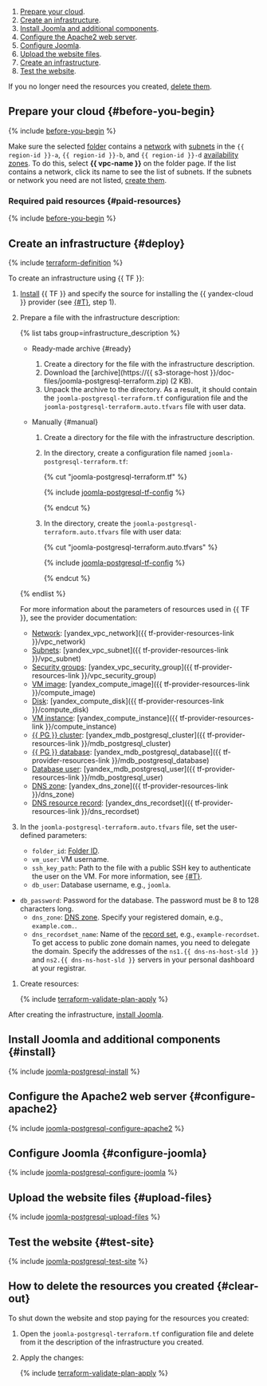 1. [Prepare your cloud](#before-you-begin).
1. [Create an infrastructure](#deploy).
1. [Install Joomla and additional components](#install).
1. [Configure the Apache2 web server](#configure-apache2).
1. [Configure Joomla](#configure-joomla).
1. [Upload the website files](#upload-files).
1. [Create an infrastructure](#deploy).
1. [Test the website](#test-site).

If you no longer need the resources you created, [delete them](#clear-out).

## Prepare your cloud {#before-you-begin}

{% include [before-you-begin](../_tutorials_includes/before-you-begin.md) %}

Make sure the selected [folder](../../resource-manager/concepts/resources-hierarchy.md#folder) contains a [network](../../vpc/concepts/network.md#network) with [subnets](../../vpc/concepts/network.md#subnet) in the `{{ region-id }}-a`, `{{ region-id }}-b`, and `{{ region-id }}-d` [availability zones](../../overview/concepts/geo-scope.md). To do this, select **{{ vpc-name }}** on the folder page. If the list contains a network, click its name to see the list of subnets. If the subnets or network you need are not listed, [create them](../../vpc/quickstart.md).

### Required paid resources {#paid-resources}

{% include [before-you-begin](../_tutorials_includes/joomla-postgresql-paid-resources.md) %}

## Create an infrastructure {#deploy}

{% include [terraform-definition](../../_tutorials/_tutorials_includes/terraform-definition.md) %}

To create an infrastructure using {{ TF }}:
1. [Install](../../tutorials/infrastructure-management/terraform-quickstart.md#install-terraform) {{ TF }} and specify the source for installing the {{ yandex-cloud }} provider (see [{#T}](../../tutorials/infrastructure-management/terraform-quickstart.md#configure-provider), step 1).
1. Prepare a file with the infrastructure description:

   {% list tabs group=infrastructure_description %}

   - Ready-made archive {#ready}

      1. Create a directory for the file with the infrastructure description.
      1. Download the [archive](https://{{ s3-storage-host }}/doc-files/joomla-postgresql-terraform.zip) (2 KB).
      1. Unpack the archive to the directory. As a result, it should contain the `joomla-postgresql-terraform.tf` configuration file and the `joomla-postgresql-terraform.auto.tfvars` file with user data.

   - Manually {#manual}

      1. Create a directory for the file with the infrastructure description.
      1. In the directory, create a configuration file named `joomla-postgresql-terraform.tf`:

         {% cut "joomla-postgresql-terraform.tf" %}

         {% include [joomla-postgresql-tf-config](../../_includes/web/joomla-postgresql-tf-config.md) %}

         {% endcut %}

      1. In the directory, create the `joomla-postgresql-terraform.auto.tfvars` file with user data:

         {% cut "joomla-postgresql-terraform.auto.tfvars" %}

         {% include [joomla-postgresql-tf-config](../../_includes/web/joomla-postgresql-tf-variables.md) %}

         {% endcut %}

   {% endlist %}

   For more information about the parameters of resources used in {{ TF }}, see the provider documentation:

   * [Network](../../vpc/concepts/network.md#network): [yandex_vpc_network]({{ tf-provider-resources-link }}/vpc_network)
   * [Subnets](../../vpc/concepts/network.md#subnet): [yandex_vpc_subnet]({{ tf-provider-resources-link }}/vpc_subnet)
   * [Security groups](../../vpc/concepts/security-groups.md): [yandex_vpc_security_group]({{ tf-provider-resources-link }}/vpc_security_group)
   * [VM image](../../compute/concepts/image.md): [yandex_compute_image]({{ tf-provider-resources-link }}/compute_image)
   * [Disk](../../compute/concepts/disk.md): [yandex_compute_disk]({{ tf-provider-resources-link }}/compute_disk)
   * [VM instance](../../compute/concepts/vm.md): [yandex_compute_instance]({{ tf-provider-resources-link }}/compute_instance)
   * [{{ PG }} cluster](../../managed-postgresql/concepts/index.md): [yandex_mdb_postgresql_cluster]({{ tf-provider-resources-link }}/mdb_postgresql_cluster)
   * [{{ PG }} database](../../managed-postgresql/): [yandex_mdb_postgresql_database]({{ tf-provider-resources-link }}/mdb_postgresql_database)
   * [Database user](../../managed-postgresql/operations/cluster-users.md): [yandex_mdb_postgresql_user]({{ tf-provider-resources-link }}/mdb_postgresql_user)
   * [DNS zone](../../dns/concepts/dns-zone.md): [yandex_dns_zone]({{ tf-provider-resources-link }}/dns_zone)
   * [DNS resource record](../../dns/concepts/resource-record.md): [yandex_dns_recordset]({{ tf-provider-resources-link }}/dns_recordset)

1. In the `joomla-postgresql-terraform.auto.tfvars` file, set the user-defined parameters:
   * `folder_id`: [Folder ID](../../resource-manager/operations/folder/get-id.md).
   * `vm_user`: VM username.
   * `ssh_key_path`: Path to the file with a public SSH key to authenticate the user on the VM. For more information, see [{#T}](../../compute/operations/vm-connect/ssh.md#creating-ssh-keys).
   * `db_user`: Database username, e.g., `joomla`.
* `db_password`: Password for the database. The password must be 8 to 128 characters long.
   * `dns_zone`: [DNS zone](../../dns/concepts/dns-zone.md). Specify your registered domain, e.g., `example.com.`.
   * `dns_recordset_name`: Name of the [record set](../../dns/concepts/resource-record.md), e.g., `example-recordset`.
      To get access to public zone domain names, you need to delegate the domain. Specify the addresses of the `ns1.{{ dns-ns-host-sld }}` and `ns2.{{ dns-ns-host-sld }}` servers in your personal dashboard at your registrar.
1. Create resources:

   {% include [terraform-validate-plan-apply](../_tutorials_includes/terraform-validate-plan-apply.md) %}

After creating the infrastructure, [install Joomla](#install).

## Install Joomla and additional components {#install}

{% include [joomla-postgresql-install](../_tutorials_includes/joomla-postgresql-install.md) %}

## Configure the Apache2 web server {#configure-apache2}

{% include [joomla-postgresql-configure-apache2](../_tutorials_includes/joomla-postgresql-configure-apache2.md) %}

## Configure Joomla {#configure-joomla}

{% include [joomla-postgresql-configure-joomla](../_tutorials_includes/joomla-postgresql-configure-joomla.md) %}

## Upload the website files {#upload-files}

{% include [joomla-postgresql-upload-files](../_tutorials_includes/joomla-postgresql-upload-files.md) %}

## Test the website {#test-site}

{% include [joomla-postgresql-test-site](../_tutorials_includes/joomla-postgresql-test-site.md) %}

## How to delete the resources you created {#clear-out}

To shut down the website and stop paying for the resources you created:

1. Open the `joomla-postgresql-terraform.tf` configuration file and delete from it the description of the infrastructure you created.
1. Apply the changes:

   {% include [terraform-validate-plan-apply](../_tutorials_includes/terraform-validate-plan-apply.md) %}
